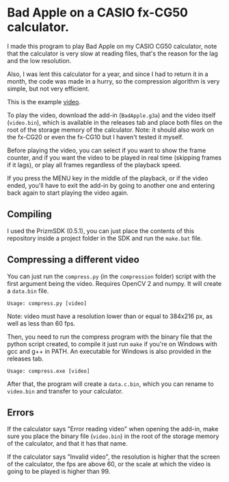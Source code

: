# Bad Apple on a CASIO fx-CG50 calculator.

I made this program to play Bad Apple on my CASIO CG50 calculator, note that the calculator is very slow at reading files, that's the reason for the lag and the low resolution.

Also, I was lent this calculator for a year, and since I had to return it in a month, the code was made in a hurry, so the compression algorithm is very simple, but not very efficient.

This is the example [video](https://youtu.be/27PPHqZrRkE  "video").

To play the video, download the add-in (`BadApple.g3a`) and the video itself (`video.bin`), which is available in the releases tab and place both files on the root of the storage memory of the calculator. Note: it should also work on the fx-CG20 or even the fx-CG10 but I haven't tested it myself.

Before playing the video, you can select if you want to show the frame counter, and if you want the video to be played in real time (skipping frames if it lags), or play all frames regardless of the playback speed.

If you press the MENU key in the middle of the playback, or if the video ended, you'll have to exit the add-in by going to another one and entering back again to start playing the video again.

## Compiling
I used the PrizmSDK (0.5.1), you can just place the contents of this repository inside a project folder in the SDK and run the `make.bat` file.

## Compressing a different video
You can just run the `compress.py` (in the `compression` folder) script with the first argument being the video. Requires OpenCV 2 and numpy. It will create a `data.bin` file.
```
Usage: compress.py [video]
```
Note: video must have a resolution lower than or equal to 384x216 px, as well as less than 60 fps.

Then, you need to run the compress program with the binary file that the python script created, to compile it just run `make` if you're on Windows with gcc and g++ in PATH. An executable for Windows is also provided in the releases tab.
```
Usage: compress.exe [video]
```
After that, the program will create a `data.c.bin`, which you can rename to `video.bin` and transfer to your calculator.

## Errors
If the calculator says "Error reading video" when opening the add-in, make sure you place the binary file (`video.bin`) in the root of the storage memory of the calculator, and that it has that name.

If the calculator says "Invalid video", the resolution is higher that the screen of the calculator, the fps are above 60, or the scale at which the video is going to be played is higher than 99.
